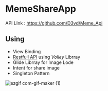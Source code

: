 # MemeShareApp

API LInk : https://github.com/D3vd/Meme_Api

## Using

- View Binding
- [Restfull API](https://github.com/D3vd/Meme_Api) using *Volley* Librray
- Glide Librray for Image Lode
- Intent for share image
- Singleton Pattern

![ezgif com-gif-maker (1)](https://user-images.githubusercontent.com/59710234/215104567-606bd8d8-9319-4758-b285-c793a294f7c5.gif)


